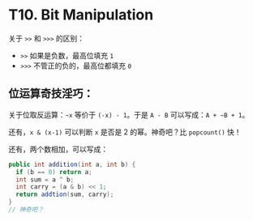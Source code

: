 # T10. Bit Manipulation

关于 `>>` 和 `>>>` 的区别：

* `>>` 如果是负数，最高位填充 `1`
* `>>>` 不管正的负的，最高位都填充 `0`

## 位运算奇技淫巧：

关于位取反运算：`~x` 等价于 `(-x) - 1`。于是 `A - B` 可以写成：`A + ~B + 1`。

还有，`x & (x-1)` 可以判断 `x` 是否是 2 的幂。神奇吧？比 `popcount()` 快！

还有，两个数相加，可以写成：

```java
public int addition(int a, int b) {
  if (b == 0) return a;
  int sum = a ^ b;
  int carry = (a & b) << 1;
  return addtion(sum, carry);
}
// 神奇吧？
```
